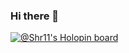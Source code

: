 ### Hi there 👋
[![@Shr11's Holopin board](https://holopin.io/api/user/board?user=Shr11)](https://holopin.io/@Shr11)
<!--
**Shr11/Shr11** is a ✨ _special_ ✨ repository because its `README.md` (this file) appears on your GitHub profile.

Here are some ideas to get you started:

- 🔭 I’m currently working on ...
- 🌱 I’m currently learning ...
- 👯 I’m looking to collaborate on ...
- 🤔 I’m looking for help with ...
- 💬 Ask me about ...
- 📫 How to reach me: ...
- 😄 Pronouns: ...
- ⚡ Fun fact: ...
-->
